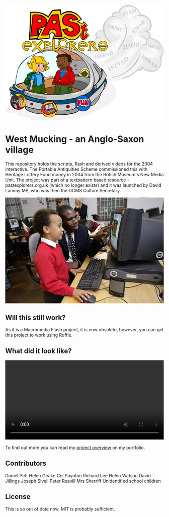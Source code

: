 ![The Past explorers banner by Richard Lee](/images/logo.jpg)

# West Mucking - an Anglo-Saxon village

This repository holds the scripts, flash and derived videos for the 2004 interactive. The Portable Antiquities Scheme commissioned this with Heritage Lottery Fund money in 2004 from the British Museum's New Media Unit. The project was part of a textpattern based resource - pastexplorers.org.uk (which no longer exists) and it was launched by David Lammy MP, who was then the DCMS Culture Secretary.

![David Lammy at the launch](/images/lammy.jpg)

## Will this still work?

As it is a Macromedia Flash project, it is now obsolete, however, you can get this project to work using Ruffle.

## What did it look like?

<video width="100%"  controls>
  <source src="/video/saxon.mp4" type="video/mp4">
Your browser does not support the video tag.
</video>

To find out more you can read my [project overview](https://museologi.st/projects/anglo-saxon-village) on my portfolio. 
## Contributors

Daniel Pett
Helen Geake
Cei Paynton
Richard Lee
Helen Watson
David Jillings
Joseph Sivell
Peter Reavill
Mrs Sherriff
Unidentified school children

## License

This is so out of date now, MIT is probably sufficient.
